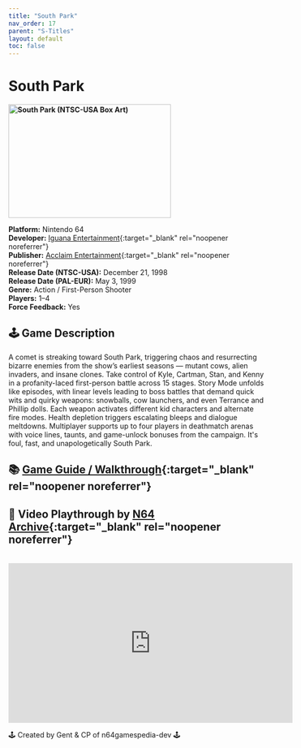 ```yaml
---
title: "South Park"
nav_order: 17
parent: "S-Titles"
layout: default
toc: false
---
```


# South Park

<b>
  <img src="https://images.launchbox-app.com/e813c0cb-c28f-49fb-ae73-eb02888d76cd.jpg" alt="South Park (NTSC-USA Box Art)" style="object-fit:cover;width:320px;height:224px"/>
</b>

**Platform:** Nintendo 64  
**Developer:** [Iguana Entertainment](https://en.wikipedia.org/wiki/Acclaim_Studios_Austin){:target="_blank" rel="noopener noreferrer"}  
**Publisher:** [Acclaim Entertainment](https://en.wikipedia.org/wiki/Acclaim_Entertainment){:target="_blank" rel="noopener noreferrer"}  
**Release Date (NTSC-USA):** December 21, 1998  
**Release Date (PAL-EUR):** May 3, 1999  
**Genre:** Action / First-Person Shooter  
**Players:** 1–4  
**Force Feedback:** Yes

## 🕹️ Game Description
A comet is streaking toward South Park, triggering chaos and resurrecting bizarre enemies from the show’s earliest seasons — mutant cows, alien invaders, and insane clones. Take control of Kyle, Cartman, Stan, and Kenny in a profanity-laced first-person battle across 15 stages. Story Mode unfolds like episodes, with linear levels leading to boss battles that demand quick wits and quirky weapons: snowballs, cow launchers, and even Terrance and Phillip dolls. Each weapon activates different kid characters and alternate fire modes. Health depletion triggers escalating bleeps and dialogue meltdowns. Multiplayer supports up to four players in deathmatch arenas with voice lines, taunts, and game-unlock bonuses from the campaign. It's foul, fast, and unapologetically South Park.

## 📚 [Game Guide / Walkthrough](https://gamefaqs.gamespot.com/n64/198710-south-park/faqs/3308){:target="_blank" rel="noopener noreferrer"}

## 🎥 Video Playthrough by [N64 Archive](https://www.youtube.com/channel/UC1fUDTXUTKjpk_j7leAhAyw){:target="_blank" rel="noopener noreferrer"}
<br />
<iframe width="560" height="315" src="https://www.youtube.com/embed/g-BOuOWL-Lo" title="South Park Gameplay – N64 Archive" frameborder="0" allowfullscreen></iframe>

🕹️ Created by Gent & CP of n64gamespedia-dev 🕹️

<!-- Vault Format: n64gamespedia-dev -->
<!-- Protocol Source: _vault-specs/format-protocol.md -->
